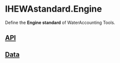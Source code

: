 # IHEWAstandard.Engine

Define the **Engine standard** of WaterAccounting Tools.


## [API](./API.md)


## [Data](./Data.md)

